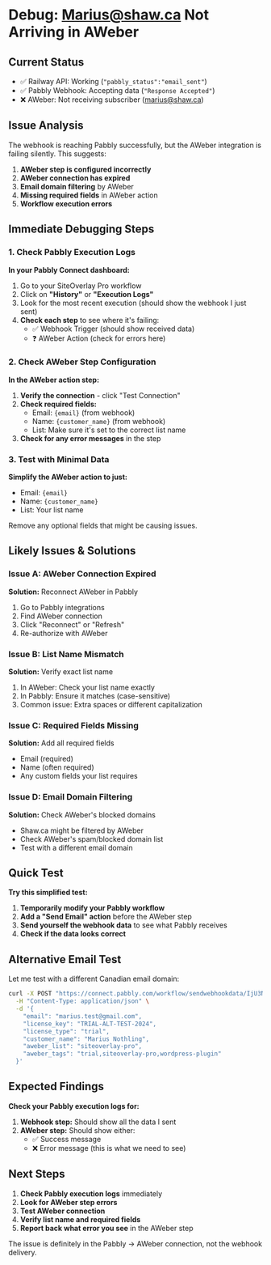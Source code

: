 # Debug: Marius@shaw.ca Not Arriving in AWeber

## Current Status
- ✅ Railway API: Working (`"pabbly_status":"email_sent"`)
- ✅ Pabbly Webhook: Accepting data (`"Response Accepted"`)
- ❌ AWeber: Not receiving subscriber (marius@shaw.ca)

## Issue Analysis

The webhook is reaching Pabbly successfully, but the AWeber integration is failing silently. This suggests:

1. **AWeber step is configured incorrectly**
2. **AWeber connection has expired**
3. **Email domain filtering** by AWeber
4. **Missing required fields** in AWeber action
5. **Workflow execution errors**

## Immediate Debugging Steps

### 1. Check Pabbly Execution Logs
**In your Pabbly Connect dashboard:**

1. Go to your SiteOverlay Pro workflow
2. Click on **"History"** or **"Execution Logs"**
3. Look for the most recent execution (should show the webhook I just sent)
4. **Check each step** to see where it's failing:
   - ✅ Webhook Trigger (should show received data)
   - ❓ AWeber Action (check for errors here)

### 2. Check AWeber Step Configuration
**In the AWeber action step:**

1. **Verify the connection** - click "Test Connection"
2. **Check required fields:**
   - Email: `{email}` (from webhook)
   - Name: `{customer_name}` (from webhook)
   - List: Make sure it's set to the correct list name
3. **Check for any error messages** in the step

### 3. Test with Minimal Data
**Simplify the AWeber action to just:**
- Email: `{email}`
- Name: `{customer_name}`
- List: Your list name

Remove any optional fields that might be causing issues.

## Likely Issues & Solutions

### Issue A: AWeber Connection Expired
**Solution:** Reconnect AWeber in Pabbly
1. Go to Pabbly integrations
2. Find AWeber connection
3. Click "Reconnect" or "Refresh"
4. Re-authorize with AWeber

### Issue B: List Name Mismatch
**Solution:** Verify exact list name
1. In AWeber: Check your list name exactly
2. In Pabbly: Ensure it matches (case-sensitive)
3. Common issue: Extra spaces or different capitalization

### Issue C: Required Fields Missing
**Solution:** Add all required fields
- Email (required)
- Name (often required)
- Any custom fields your list requires

### Issue D: Email Domain Filtering
**Solution:** Check AWeber's blocked domains
- Shaw.ca might be filtered by AWeber
- Check AWeber's spam/blocked domain list
- Test with a different email domain

## Quick Test

**Try this simplified test:**

1. **Temporarily modify your Pabbly workflow**
2. **Add a "Send Email" action** before the AWeber step
3. **Send yourself the webhook data** to see what Pabbly receives
4. **Check if the data looks correct**

## Alternative Email Test

Let me test with a different Canadian email domain:

```bash
curl -X POST "https://connect.pabbly.com/workflow/sendwebhookdata/IjU3NjYwNTZhMDYzNjA0M2M1MjZjNTUzNjUxMzEi_pc" \
  -H "Content-Type: application/json" \
  -d '{
    "email": "marius.test@gmail.com",
    "license_key": "TRIAL-ALT-TEST-2024",
    "license_type": "trial",
    "customer_name": "Marius Nothling",
    "aweber_list": "siteoverlay-pro",
    "aweber_tags": "trial,siteoverlay-pro,wordpress-plugin"
  }'
```

## Expected Findings

**Check your Pabbly execution logs for:**
1. **Webhook step:** Should show all the data I sent
2. **AWeber step:** Should show either:
   - ✅ Success message
   - ❌ Error message (this is what we need to see)

## Next Steps

1. **Check Pabbly execution logs** immediately
2. **Look for AWeber step errors**
3. **Test AWeber connection**
4. **Verify list name and required fields**
5. **Report back what error you see** in the AWeber step

The issue is definitely in the Pabbly → AWeber connection, not the webhook delivery.